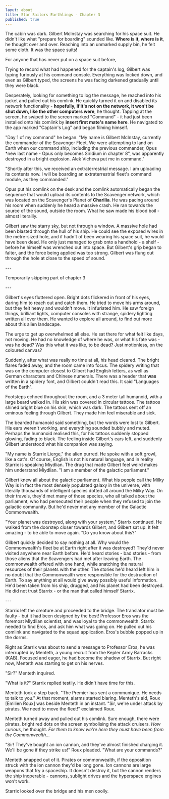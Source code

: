 ```yaml
---
layut: about
title: Star Sailors Earthlings - Chapter 3
published: true
---
```


The cabin was dark. Gilbert McInstay was searching for his space suit. He didn't like what "prepare for boarding" sounded like. **Where is it, where is it**, he thought over and over. Reaching into an unmarked supply bin, he felt some cloth. It was the space suits! 



For anyone that has never put on a space suit before,



Trying to record what had happened for the captain's log, Gilbert was typing furiously at his command console. Everything was locked down, and even as Gilbert typed, the screens he was facing darkened gradually until they were black.

Desperately, looking for something to log the message, he reached into his jacket and pulled out his comlink. He quickly turned it on and disabled its network functionality - **hopefully, if it's not on the network, it won't be shut down, like the other computers were**, he thought. Tapping at the screen, he swiped to the screen marked "Command" - it had just been installed onto his comlink by **insert first mate's name here**. He navigated to the app marked "Captain's Log" and began filming himself.



"Day 1 of my command" he began. "My name is Gilbert McInstay, currently the commander of the Scavenger Fleet. We were attempting to land on Earth when our command ship, including the previous commander, Opus *new last name - Opus only becomes Siridium in chapter 8", was apparently destroyed in a bright explosion. Alek Vicheva put me in command."

"Shortly after this, we received an extraterrestrial message. I am uploading its contents now. I will be boarding an extraterrestrial fleet's command module, as they commanded."



Opus put his comlink on the desk and the comlink automatically began the sequence that would upload its contents to the Scavenger network, which was located on the Scavenger's Planet of **__Charilia__**. He was pacing around his room when suddenly he heard a massive crash. He ran towards the source of the sound, outside the room. What he saw made his blood boil - almost literallly. 



Gilbert saw the starry sky, but not through a window. A massive hole had been blasted through the hull of his ship. He could see the exposed wires in the metre-sized hole, and if hadn't of  been wearing his space suit, he would have been dead. He only just managed to grab onto a handhold - a shelf - before he himself was wrenched out into space. But Gilbert's grip began to falter, and the force being applied was too strong. Gilbert was flung out through the hole at close to the speed of sound.



\---



Temporarily skipping part of chapter 3



\---



Gilbert's  eyes fluttered open. Bright dots flickered in front of his eyes, daring him to reach out and catch them. He tried to move his arms around, but they felt heavy and wouldn't move. It infuriated him. He saw foreign things, brilliant lights, computer consoles with strange, spidery lighting written all over them. He wanted to explore all around, to find out more about this alien landscape. 



The urge to get up overwhelmed all else. He sat there for what felt like days, not moving. He had no knowledge of where he was, or what his fate was - was he dead? Was this what it was like, to be dead? Just motionless, on the coloured canvas?



Suddenly, after what was really no time at all, his head cleared.  The bright flares faded away, and the room came into focus. The spidery writing that was on the computer closest to Gilbert had English letters, as well as German characters and Chinese numerals. There was a header that **was** written in a spidery font, and Gilbert couldn't read this. It said "Languages of the Earth".



Footsteps echoed throughout the room, and a 3 meter tall humanoid, with a large beard walked in. His skin was covered in circular tattoos. The tattoos shined bright blue on his skin, which was dark. The tattoos sent off an ominous feeling through Gilbert. They made him feel miserable and sick. 



The bearded humanoid said something, but the words were lost to Gilbert. His ears weren't working, and everything sounded bubbly and muted. Perhaps the humanoid realised this, for his tattoos suddenly stopped glowing, fading to black. The feeling inside Gilbert's ears left, and suddenly Gilbert understood what his companion was saying.



"My name is Starrix Lierge," the alien purred. He spoke with a soft growl, like a cat's. Of course, English is not his natural language, and in reality Starrix is speaking Miydlian. The drug that made Gilbert feel weird makes him understand Miydlian. "I am a member of the galactic parliament."



Gilbert knew all about the galactic parliament. What his people call the Milky Way is in fact the most densely populated galaxy in the universe, with literally thousands of intelligent species dotted all around the Milky Way. On their travels, they'd met many of those species, who all talked about the parliament, who had persecuted their people when they refused to join the galactic community. But he'd never met any member of the Galactic Commonwealth.



"Your planet was destroyed, along with your system," Starrix continued. He walked from the doorstep closer towards Gilbert, and Gilbert sat up. It felt amazing - to be able to move again. "Do you know about this?"



Gilbert quickly decided to say nothing at all. Why would the Commonwealth's fleet be at Earth right after it was destroyed? They'd never visited anywhere near Earth before. He'd heard stories - bad stories - from those aliens that the Scavengers had met after leaving Earth. The commonwealth offered with one hand, while snatching the natural resources of their planets with the other. The stories he'd heard left him in no doubt that the Commonwealth were responsible for the destruction of Earth. To say anything at all would give away possibly useful information. He'd been taken from his ship, drugged, and his planet had been destroyed. He did not trust Starrix - or the man that called himself Starrix.



\---



Starrix left the creature and proceeded to the bridge. The translator must be faulty - but it had been designed by the best! Professor Eros was the foremost Miydlian scientist, and was loyal to the commonwealth. Starrix needed to find Eros, and ask him what was going on. He pulled out his comlink and navigated to the squad application. Eros's bubble popped up in the dorms. 



Right as Starrix was about to send a message to Professor Eros, he was interrupted by Menteth, a young recruit from the Kepler Army Barracks (KAB). Focused and eager, he had become the shadow of Starrix. But right now, Menteth was starting to get on his nerves.



"Sir?" Menteth inquired. 



"What is it?" Starrix replied testily. He didn't have time for this. 



Menteth took a step back. "The Premier has sent a communique. He needs to talk to you." At that moment, alarms started blaring. Menteth's aid, Roux [Emilien Roux] was beside Menteth in an instant. "Sir, we're under attack by pirates. We need to move the fleet!" exclaimed Roux. 

Menteth turned away and pulled out his comlink. Sure enough, there were pirates, bright red dots on the screen symbolising the attack cruisers. *How  curious*, he thought. *For them to know we're here they must have been from the Commonwealth...*

"Sir! They've bought an ion cannon, and they've almost finished charging it. We'll be gone if they strike us!" Roux pleaded. "What are your commands?"

Menteth snapped out of it. Pirates or commonwealth, if the opposition struck with the ion cannon they'd be long gone. Ion cannons are large weapons that fry a spaceship. It doesn't destroy it, but the cannon renders the ship inoperable - cannons, sublight drives and the hyperspace engines won't work. 


Starrix looked over the bridge and his men coolly.
